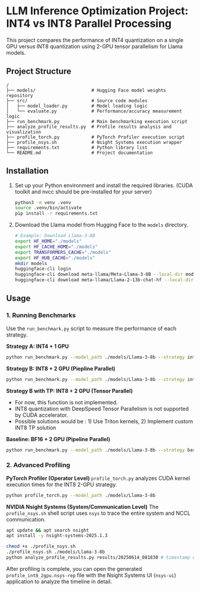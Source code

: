 # LLM Inference Optimization Project: INT4 vs INT8 Parallel Processing

This project compares the performance of INT4 quantization on a single GPU versus INT8 quantization using 2-GPU tensor parallelism for Llama models.

## Project Structure

```
/
├── models/                     # Hugging Face model weights repository
├── src/                        # Source code modules
│   ├── model_loader.py         # Model loading logic
│   └── evaluate.py             # Performance/accuracy measurement logic
├── run_benchmark.py            # Main benchmarking execution script
├── analyze_profile_results.py  # Profile results analysis and visualization
├── profile_torch.py            # PyTorch Profiler execution script
├── profile_nsys.sh             # Nsight Systems execution wrapper
├── requirements.txt            # Python library list
└── README.md                   # Project documentation
```

## Installation

1.  Set up your Python environment and install the required libraries.
    (CUDA toolkit and nvcc should be pre-installed for your server)
    ```bash
    python3 -m venv .venv
    source .venv/bin/activate
    pip install -r requirements.txt
    ```
<!-- 
2.  Configure Accelerate for multi-GPU setup
    
    Initialize Accelerate configuration for optimal multi-GPU performance:
    ```bash
    accelerate config
    ```
    
    **Recommended settings:**
    - **Compute environment**: This machine
    - **Machine type**: multi-GPU  
    - **Number of machines**: 1
    - **Number of GPUs**: 2
    - **Mixed precision**: bf16 (for A100 tensor cores optimization)
    - **Other options**: Default values
    
    <img src="imgs/accelerate_config.png" alt="Accelerate Config Screenshot" width="600"> -->

2.  Download the Llama model from Hugging Face to the `models` directory.
    ```bash
    # Example: Download Llama-3-8B
    export HF_HOME="./models"
    export HF_CACHE_HOME="./models"
    export TRANSFORMERS_CACHE="./models"
    export HF_HUB_CACHE="./models"
    mkdir models
    huggingface-cli login
    huggingface-cli download meta-llama/Meta-Llama-3-8B --local-dir models/Llama-3-8b --local-dir-use-symlinks False
    huggingface-cli download meta-llama/Llama-2-13b-chat-hf --local-dir models/Llama-2-13b-chat --local-dir-use-symlinks False
    ```

## Usage

### 1. Running Benchmarks

Use the `run_benchmark.py` script to measure the performance of each strategy.

**Strategy A: INT4 + 1 GPU**
```bash
python run_benchmark.py --model_path ./models/Llama-3-8b --strategy int4_1gpu
```

**Strategy B: INT8 + 2 GPU (Piepline Parallel)**
```bash
python run_benchmark.py --model_path ./models/Llama-3-8b --strategy int8_2gpu
```

**Strategy B with TP: INT8 + 2 GPU (Tensor Parallel)**

- For now, this function is not implemented.
- INT8 quantization with DeepSpeed Tensor Parallelism is not supported by CUDA accelerator.
- Possible solutions would be : 1) Use Triton kernels, 2) Implement custom INT8 TP solution

**Baseline: BF16 + 2 GPU (Pipeline Parallel)**
```bash
python run_benchmark.py --model_path ./models/Llama-3-8b --strategy baseline
```

### 2. Advanced Profiling

**PyTorch Profiler (Operator Level)**
`profile_torch.py` analyzes CUDA kernel execution times for the INT8 2-GPU strategy.
```bash
python profile_torch.py --model_path ./models/Llama-3-8b
```

**NVIDIA Nsight Systems (System/Communication Level)**
The `profile_nsys.sh` shell script uses `nsys` to trace the entire system and NCCL communication.
```bash
apt update && apt search nsight
apt install -y nsight-systems-2025.1.3

chmod +x ./profile_nsys.sh
./profile_nsys.sh ./models/Llama-3-8b
python analyze_profile_results.py results/20250614_081830 # timestamp of your profiling logs
```
After profiling is complete, you can open the generated `profile_int8_2gpu.nsys-rep` file with the Nsight Systems UI (`nsys-ui`) application to analyze the timeline in detail.